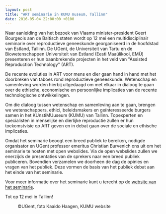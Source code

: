 ```yaml
---
layout: post
title: "ART seminarie in KUMU museum, Tallinn"
date: 2016-05-04 22:00:00 +0100
---
```

Naar aanleiding van het bezoek van Vlaams minister-president Geert Bourgeois aan de Baltisch staten 
wordt op 12 mei een multidisciplinair seminarie over reproductieve geneeskunde georganiseerd in de hoofdstad van Estland, Tallinn. 
De UGent, de Universiteit van Tartu en de Biowetenschappen Universiteit van Estland (Eesti Maaülikool, EMÜ) 
presenteren er hun baanbrekende projecten in het veld van "Assisted Reproduction Technology" (ART).

De recente evoluties in ART voor mens en dier gaan hand in hand met het doorbreken van taboes rond reproductieve geneeskunde.
Wetenschap en samenleving worden hierbij uitgedaagd om met elkaar in dialoog te gaan over de ethische, economische en persoonlijke implicaties van de recente technologische ontwikkelingen.

Om die dialoog tussen wetenschap en samenleving aan te gaan, brengen we wetenschappers, ethici, beleidsmakers en geïnteresseerde burgers samen in het KUnstiMUuseum (KUMU) van Tallinn.
Topexperten en specialisten in menselijke en dierlijke reproductie zullen er hun toekomstvisie op ART geven en in debat gaan over de sociale en ethische implicaties.

Omdat het seminarie beoogt een breed publiek te bereiken, nodigde organisator en UGent professor emeritus Christian Burvenich ons uit om het seminarie te hosten met open webslides.
Via de open webslides zullen we enerzijds de presentaties van de sprekers naar een breed publiek publiceren. 
Bovendien verzamelen we doorheen de dag de opinies en vragen van het publiek. Deze vormen de basis van het publiek debat aan het einde van het seminarie.

Voor meer informatie over het seminarie kunt u terecht op de [website van het seminarie](http://www.kumuseminar.ugent.be/).

Tot op 12 mei in Tallinn!

<figure>
  <img src="http://www.mimoa.eu/images/2764_l.jpg" alt="">
  <figcaption>
    ©UGent, foto Kaaido Haagen, KUMU website  
  </figcaption>
</figure>

